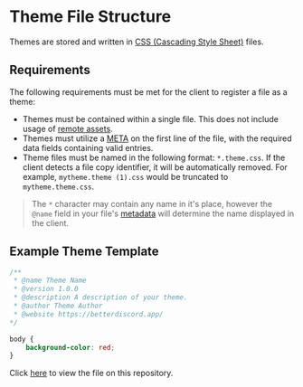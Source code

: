 # Theme File Structure
Themes are stored and written in [CSS (Cascading Style Sheet)](https://developer.mozilla.org/en-US/docs/Web/CSS) files. 

## Requirements

The following requirements must be met for the client to register a file as a theme:
- Themes must be contained within a single file. This does not include usage of [remote assets](todo).
- Themes must utilize a [META](todo) on the first line of the file, with the required data fields containing valid entries.
- Theme files must be named in the following format: `*.theme.css`. If the client detects a file copy identifier, it will be automatically removed. For example, `mytheme.theme (1).css` would be truncated to `mytheme.theme.css`.
> The `*` character may contain any name in it's place, however the `@name` field in your file's [metadata](todo) will determine the name displayed in the client.

## Example Theme Template

```css
/**
 * @name Theme Name
 * @version 1.0.0
 * @description A description of your theme.
 * @author Theme Author
 * @website https://betterdiscord.app/
*/

body {
    background-color: red;
}
```

Click [here](https://github.com/BetterDiscord/Documentation/blob/main/examples/example.theme.css) to view the file on this repository.
